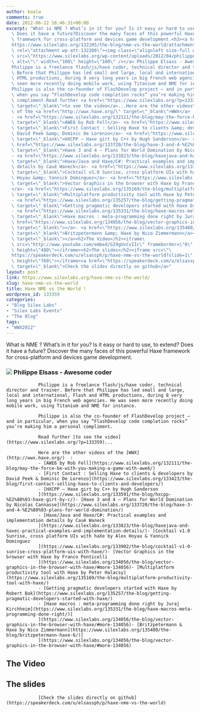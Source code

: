 ```yaml
---
author: koala
comments: true
date: 2012-06-22 16:46:31+00:00
excerpt: "What is NME ? What’s in it for you? Is it easy or hard to use, to extend?\
  \ Does it have a future?Discover the many faces of this powerful Haxe\
  \ framework for cross-platform and devices game development.<h3><a href=\"\
  https://www.silexlabs.org/132205/the-blog/nme-vs-the-world/attachment/philippe-elsass/\"\
  \ rel=\"attachment wp-att-132206\"><img class=\"alignleft size-full wp-image-132206\"\
  \ src=\"https://www.silexlabs.org/wp-content/uploads/2012/04/philippe-elsass1.jpg\"\
  \ alt=\"\" width=\"100\" height=\"100\" /></a> Philippe Elsass - Awesome coder</h3>\
  Philippe is a freelance flash/js/haxe coder, technical director and trainer.\
  \ Before that Philippe has led small and large, local and international, Flash and\
  \ HTML productions, during 8 very long years in big French web agencies. He was\
  \ seen more recently doing mobile work, using Titanium and NME for instance.\
  Philippe is also the co-founder of FlashDevelop project – and in particular,\
  \ when you say “FlashDevelop code completion rocks” you’re making him a personal\
  \ compliment.Read further <a href=\"https://www.silexlabs.org/?p=133359\"\
  \ target=\"_blank\">to see the video</a>...Here are the other videos\
  \ of the <a href=\"http://wwx.haxe.org/\" target=\"_blank\">WWX</a>  :\
  - <a href=\"https://www.silexlabs.org/132111/the-blog/may-the-force-be-with-you-making-a-game-with-awe6/\"\
  \ target=\"_blank\">AWE6 by Rob Fell</a>- <a href=\"https://www.silexlabs.org/133423/the-blog/first-contact-selling-haxe-to-clients-and-developers/\"\
  \ target=\"_blank\">First Contact : Selling Haxe to clients &amp; developers by\
  \ David Peek &amp; Dominic De Lorenzo</a>- <a href=\"https://www.silexlabs.org/133591/the-blog/hxcpp-%E2%80%93-haxe-girt-by-c/\"\
  \ target=\"_blank\">HXCPP – Haxe girt by C++ by Hugh Sanderson</a>- <a\
  \ href=\"https://www.silexlabs.org/133720/the-blog/haxe-3-and-4-%E2%80%93-plans-for-world-domination/\"\
  \ target=\"_blank\">Haxe 3 and 4 – Plans for World Domination by Nicolas Cannasse</a>\
  - <a href=\"https://www.silexlabs.org/133823/the-blog/haxejava-and-haxec-practical-examples-and-implementation-details/\"\
  \ target=\"_blank\">Haxe/Java and Haxe/C#: Practical examples and implementation\
  \ details by Cauê Waneck</a>- <a href=\"https://www.silexlabs.org/133902/the-blog/cocktail-v1-0-sunrise-cross-platform-uis-with-haxe/\"\
  \ target=\"_blank\">Cocktail v1.0 Sunrise, cross platform UIs with haXe by Alex\
  \ Hoyau &amp; Yannick Dominguez</a>- <a href=\"https://www.silexlabs.org/134056/the-blog/vector-graphics-in-the-browser-with-haxe/#more-134056\"\
  \ target=\"_blank\">Vector Graphics in the browser with Haxe by Franco Ponticelli\
  </a>- <a href=\"https://www.silexlabs.org/135169/the-blog/multiplatform-productivity-tool-with-haxe/\"\
  \ target=\"_blank\">Multiplatform productivity tool with Haxe by Peter Halacsy</a>\
  - <a href=\"https://www.silexlabs.org/135257/the-blog/getting-pragmatic-developers-started-with-haxe/\"\
  \ target=\"_blank\">Getting pragmatic developers started with Haxe by Robert Bak</a>\
  - <a href=\"https://www.silexlabs.org/135331/the-blog/haxe-macros-meta-programming-done-right/\"\
  \ target=\"_blank\">Haxe macros : meta-programming done right by Juraj Kirchheim</a><a\
  \ href=\"https://www.silexlabs.org/134056/the-blog/vector-graphics-in-the-browser-with-haxe/#more-134056\"\
  \ target=\"_blank\"></a>- <a href=\"https://www.silexlabs.org/135480/the-blog/britzpetermann-haxe-6/\"\
  \ target=\"_blank\">Britzpetermann &amp; Haxe by Nico Zimmermann</a><a href=\"https://www.silexlabs.org/134056/the-blog/vector-graphics-in-the-browser-with-haxe/#more-134056\"\
  \ target=\"_blank\"></a><h2>The Video</h2><iframe\
  \ src=\"http://www.youtube.com/embed/GI9gUvCvIIc\" frameborder=\"0\" width=\"640\"\
  \ height=\"480\"></iframe><h2>The slides</h2><iframe src=\"\
  https://speakerdeck.com/u/elsassph/p/haxe-nme-vs-the-world?slide=1\" width=\"740\"\
  \ height=\"760\"></iframe><a href=\"https://speakerdeck.com/u/elsassph/p/haxe-nme-vs-the-world\"\
  \ target=\"_blank\">Check the slides directly on github</a>"
layout: post
link: https://www.silexlabs.org/haxe-nme-vs-the-world/
slug: haxe-nme-vs-the-world
title: Haxe NME vs the World !
wordpress_id: 133359
categories:
- "Blog Silex Labs"
- "Silex Labs Events"
- "The Blog"
tags:
- "WWX2012"
---
```


What is NME ? What’s in it for you? Is it easy or hard to use, to extend? Does it have a future?
				Discover the many faces of this powerful Haxe framework for cross-platform and devices game development.


### [![](https://www.silexlabs.org/wp-content/uploads/2012/04/philippe-elsass1.jpg)](https://www.silexlabs.org/132205/the-blog/nme-vs-the-world/attachment/philippe-elsass/) Philippe Elsass - Awesome coder


				Philippe is a freelance flash/js/haxe coder, technical director and trainer. Before that Philippe has led small and large, local and international, Flash and HTML productions, during 8 very long years in big French web agencies. He was seen more recently doing mobile work, using Titanium and NME for instance.

				Philippe is also the co-founder of FlashDevelop project – and in particular, when you say “FlashDevelop code completion rocks” you’re making him a personal compliment.

				Read further [to see the video](https://www.silexlabs.org/?p=133359)...

				Here are the other videos of the [WWX](http://wwx.haxe.org/)  :
				- [AWE6 by Rob Fell](https://www.silexlabs.org/132111/the-blog/may-the-force-be-with-you-making-a-game-with-awe6/)
				- [First Contact : Selling Haxe to clients & developers by David Peek & Dominic De Lorenzo](https://www.silexlabs.org/133423/the-blog/first-contact-selling-haxe-to-clients-and-developers/)
				- [HXCPP – Haxe girt by C++ by Hugh Sanderson
				](https://www.silexlabs.org/133591/the-blog/hxcpp-%E2%80%93-haxe-girt-by-c/)- [Haxe 3 and 4 – Plans for World Domination by Nicolas Cannasse](https://www.silexlabs.org/133720/the-blog/haxe-3-and-4-%E2%80%93-plans-for-world-domination/)
				- [Haxe/Java and Haxe/C#: Practical examples and implementation details by Cauê Waneck
				](https://www.silexlabs.org/133823/the-blog/haxejava-and-haxec-practical-examples-and-implementation-details/)- [Cocktail v1.0 Sunrise, cross platform UIs with haXe by Alex Hoyau & Yannick Dominguez
				](https://www.silexlabs.org/133902/the-blog/cocktail-v1-0-sunrise-cross-platform-uis-with-haxe/)- [Vector Graphics in the browser with Haxe by Franco Ponticelli
				](https://www.silexlabs.org/134056/the-blog/vector-graphics-in-the-browser-with-haxe/#more-134056)- [Multiplatform productivity tool with Haxe by Peter Halacsy](https://www.silexlabs.org/135169/the-blog/multiplatform-productivity-tool-with-haxe/)
				- [Getting pragmatic developers started with Haxe by Robert Bak](https://www.silexlabs.org/135257/the-blog/getting-pragmatic-developers-started-with-haxe/)
				- [Haxe macros : meta-programming done right by Juraj Kirchheim](https://www.silexlabs.org/135331/the-blog/haxe-macros-meta-programming-done-right/)[
				](https://www.silexlabs.org/134056/the-blog/vector-graphics-in-the-browser-with-haxe/#more-134056)- [Britzpetermann & Haxe by Nico Zimmermann](https://www.silexlabs.org/135480/the-blog/britzpetermann-haxe-6/)[
				](https://www.silexlabs.org/134056/the-blog/vector-graphics-in-the-browser-with-haxe/#more-134056)


## The Video





## The slides




				[Check the slides directly on github](https://speakerdeck.com/u/elsassph/p/haxe-nme-vs-the-world)
